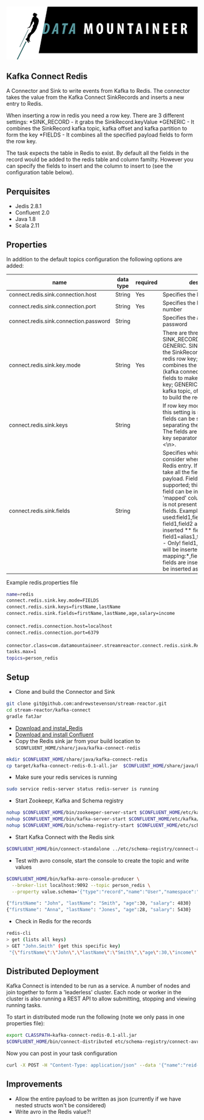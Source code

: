 ![](../images/DM-logo.jpg)

## Kafka Connect Redis

A Connector and Sink to write events from Kafka to Redis. The connector takes the value from the Kafka Connect SinkRecords and inserts a new entry to Redis.

When inserting a row in redis you need a row key. There are 3 different settings:
*SINK_RECORD - it grabs the SinkRecord.keyValue
*GENERIC - It combines the SinkRecord kafka topic, kafka offset and kafka partition to form the key
*FIELDS - It combines all the specified payload fields to form the row key.

The task expects the table in Redis to exist. By default all the fields in the record would be added to the redis table and column familty. However you can specify the fields to insert and the column to insert to (see the configuration table below).

## Perquisites

* Jedis 2.8.1
* Confluent 2.0
* Java 1.8 
* Scala 2.11

## Properties

In addition to the default topics configuration the following options are added:

| name       | data type           | required|  description|
|-----|-----------|----------|------------|
| connect.redis.sink.connection.host| String | Yes | Specifies the Redis server |
| connect.redis.sink.connection.port| String | Yes | Specifies the Redis server port number |
| connect.redis.sink.connection.password| String |  | Specifies the authorization password |
| connect.redis.sink.key.mode | String | Yes | There are three available modes: SINK_RECORD, FIELDS and GENERIC. SINK_RECORD - uses the SinkRecord.keyValue as the redis row key; FIELDS - combines the specified payload (kafka connect Struct instance) fields to make up the redis row key; GENERIC- combines the kafka topic, offset and partition to build the redis row key. |
| connect.redis.sink.keys | String | | If row key mode is set to FIELDS this setting is required. Multiple fields can be specified by separating them via a comma; The fields are combined using a key separator by default is set to <\\n>. |
|connect.redis.sink.fields | String | | Specifies which fields to consider when inserting the new Redis entry. If is not set it will take all the fields present in the payload. Field mapping is supported; this way a payload field can be inserted into a 'mapped' column. If this setting is not present it will insert all fields.  Examples: * fields to be used:field1,field2,field3; - Only! field1,field2 and field3 will be inserted ** fields with mapping: field1=alias1,field2,field3=alias3 - Only! field1, field2 and field3 will be inserted *** fields with mapping:*,field3=alias - All fields are inserted but field3 will be inserted as 'alias' |

Example redis.properties file

```bash
name=redis
connect.redis.sink.key.mode=FIELDS
connect.redis.sink.keys=firstName,lastName
connect.redis.sink.fields=firstName,lastName,age,salary=income

connect.redis.connection.host=localhost
connect.redis.connection.port=6379

connector.class=com.datamountaineer.streamreactor.connect.redis.sink.RedisSinkConnector
tasks.max=1
topics=person_redis
```

## Setup

* Clone and build the Connector and Sink

```bash
git clone git@github.com:andrewstevenson/stream-reactor.git
cd stream-reactor/kafka-connect
gradle fatJar
```

* [Download and instal_Redis](http://redis.io)
* [Download and install Confluent](http://www.confluent.io/)
* Copy the Redis sink jar from your build location to `$CONFLUENT_HOME/share/java/kafka-connect-redis`

```bash
mkdir $CONFLUENT_HOME/share/java/kafka-connect-redis
cp target/kafka-connect-redis-0.1-all.jar  $CONFLUENT_HOME/share/java/kafka-connect-redis/
```
    
* Make sure your redis services is running

```bash
sudo service redis-server status redis-server is running
```
    
* Start  Zookeepr, Kafka and Schema registry

```bash
nohup $CONFLUENT_HOME/bin/zookeeper-server-start $CONFLUENT_HOME/etc/kafka/zookeeper.properties > /dev/null 2>&1 &
nohup $CONFLUENT_HOME/bin/kafka-server-start $CONFLUENT_HOME/etc/kafka/server.properties > /dev/null 2>&1 &
nohup $CONFLUENT_HOME/bin/schema-registry-start $CONFLUENT_HOME/etc/schema-registry/schema-registry.properties > /dev/null 2>&1 &
```

    
* Start Kafka Connect with the Redis sink


```bash
$CONFLUENT_HOME/bin/connect-standalone ../etc/schema-registry/connect-avro-standalone.properties ../etc/kafka-connect-redis/redis.properties
```

* Test with avro console, start the console to create the topic and write values

```bash
$CONFLUENT_HOME/bin/kafka-avro-console-producer \
  --broker-list localhost:9092 --topic person_redis \
  --property value.schema='{"type":"record","name":"User","namespace":"com.datamountaineer.streamreactor.connect.redis","fields":[{"name":"firstName","type":"string"},{"name":"lastName","type":"string"},{"name":"age","type":"int"},{"name":"salary","type":"double"}]}'
```

```bash
{"firstName": "John", "lastName": "Smith", "age":30, "salary": 4830}
{"firstName": "Anna", "lastName": "Jones", "age":28, "salary": 5430}
```
    
* Check in Redis for the records

```bash
redis-cli
> get (lists all keys)
> GET "John.Smith" (get this specific key)
 "{\"firstName\":\"John\",\"lastName\":\"Smith\",\"age\":30,\"income\":4830.0}"

``` 

## Distributed Deployment
    
Kafka Connect is intended to be run as a service. A number of nodes and join together to form a 'leaderless' cluster. Each node or worker in
the cluster is also running a REST API to allow submitting, stopping and viewing running tasks.

To start in distributed mode run the following (note we only pass in one properties file):

```bash
export CLASSPATH=kafka-connect-redis-0.1-all.jar
$CONFLUENT_HOME/bin/connect-distributed etc/schema-registry/connect-avro-distributed.properties
```

Now you can post in your task configuration

```bash
curl -X POST -H "Content-Type: application/json" --data '{"name":"reid-sink","config": {"connect.redis.sink.key.mode":"FIELDS","connect.redis.sink.keys":"firstName,lastName","connect.redis.sink.fields":" firstName,lastName,age,salary":"income","connect.redis.connection.host":"$SERVER","connect.redis.connection.port":" 6379","connector.class":" com.datamountaineer.streamreactor.connect.redis.sink.RedisSinkConnector","tasks.max":"1","topics":"person_redis"}}' http://localhost:8083/connectors
```

## Improvements
* Allow the entire payload to be written as json (currently if we have nested structs won't be considered)
* Write avro in the Redis value?!
